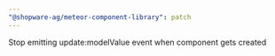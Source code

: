 ```yaml
---
"@shopware-ag/meteor-component-library": patch
---
```


Stop emitting update:modelValue event when component gets created
